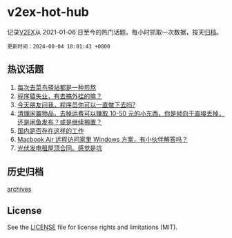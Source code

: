 # v2ex-hot-hub

 记录[V2EX](https://www.v2ex.com/)从 2021-01-06 日至今的热门话题。每小时抓取一次数据，按天[归档](archives)。

`更新时间：2024-08-04 18:01:43 +0800`

## 热议话题

1. [每次去菜鸟驿站都是一种煎熬](https://www.v2ex.com/t/1062273)
1. [程序猿失业，有去搞外挂的嘛？](https://www.v2ex.com/t/1062282)
1. [今天朋友问我，程序员你可以一直做下去吗?](https://www.v2ex.com/t/1062318)
1. [清理闲置物品，去掉运费可以赚取 10-50 元的小东西，你是倾向于直接丢掉，还是闲鱼发布？或是继续搁置？](https://www.v2ex.com/t/1062342)
1. [国内是否存在这样的工作](https://www.v2ex.com/t/1062361)
1. [Macbook Air 远程访问家里 Windows 方案，有小伙伴解答吗？](https://www.v2ex.com/t/1062275)
1. [光伏发电租屋顶合同。感觉是坑](https://www.v2ex.com/t/1062347)

## 历史归档

[archives](archives)

## License

See the [LICENSE](LICENSE) file for license rights and limitations (MIT).
